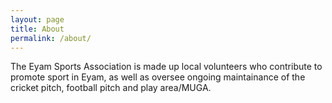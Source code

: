 ```yaml
---
layout: page
title: About
permalink: /about/
---
```




The Eyam Sports Association is made up local volunteers who contribute to promote sport in Eyam,
as well as oversee ongoing maintainance of the cricket pitch, football pitch and play area/MUGA.

